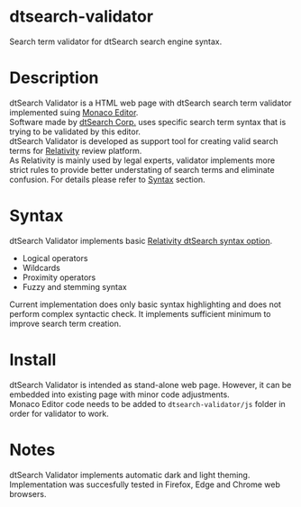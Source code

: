 # dtsearch-validator
Search term validator for dtSearch search engine syntax.

# Description
dtSearch Validator is a HTML web page with dtSearch search term validator implemented suing [Monaco Editor](https://microsoft.github.io/monaco-editor/).  
Software made by [dtSearch Corp.](https://dtsearch.com/) uses specific search term syntax that is trying to be validated by this editor.  
dtSearch Validator is developed as support tool for creating valid search terms for [Relativity](https://www.relativity.com/) review platform.  
As Relativity is mainly used by legal experts, validator implements more strict rules to provide better understating of search terms and eliminate confusion. For details please refer to [Syntax](#Syntax) section.

# Syntax
dtSearch Validator implements basic [Relativity dtSearch syntax option](https://help.relativity.com/RelativityOne/Content/Relativity/dtSearch/Using_dtSearch_syntax_options.htm).

- Logical operators
- Wildcards
- Proximity operators
- Fuzzy and stemming syntax

Current implementation does only basic syntax highlighting and does not perform complex syntactic check. It implements sufficient minimum to improve search term creation.

# Install
dtSearch Validator is intended as stand-alone web page. However, it can be embedded into existing page with minor code adjustments.  
Monaco Editor code needs to be added to ``dtsearch-validator/js`` folder in order for validator to work.

# Notes
dtSearch Validator implements automatic dark and light theming.  
Implementation was succesfully tested in Firefox, Edge and Chrome web browsers.